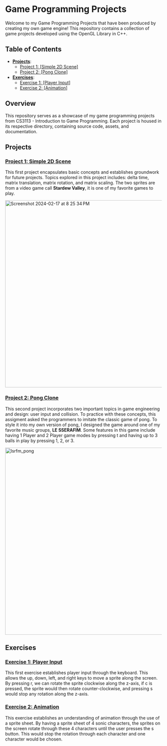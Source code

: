 # Game Programming Projects

Welcome to my Game Programming Projects that have been produced by creating my own game engine! This repository contains a collection of game projects developed using the OpenGL Library in C++.

## Table of Contents
- [**Projects**](#Projects):
  - [Project 1: [Simple 2D Scene]](./simple_2d_scene)
  - [Project 2: [Pong Clone]](./pong_clone)
- [**Exercises**](#Exercises):
  - [Exercise 1: [Player Input]](./player_input)
  - [Exercise 2: [Animation]](./animation)

## Overview

This repository serves as a showcase of my game programming projects from CS3113 - Introduction to Game Programming. Each project is housed in its respective directory, containing source code, assets, and documentation.

## Projects

### [Project 1: Simple 2D Scene](./simple_2d_scene)

This first project encapsulates basic concepts and establishes groundwork for future projects. Topics explored in this project includes: delta time, matrix translation, matrix rotation, and matrix scaling. The two sprites are from a video game call **Stardew Valley**, it is one of my favorite games to play.
  
<img width="600" alt="Screenshot 2024-02-17 at 8 25 34 PM" src="https://github.com/jaylan-wu/CS3113/assets/89537744/f496d6ed-29e4-43f6-8dbb-24cbd361c461">

### [Project 2: Pong Clone](./pong_clone)

This second project incorporates two important topics in game engineering and design: user input and collision. To practice with these concepts, this assigment asked the programmers to imitate the classic game of pong. To style it into my own version of pong, I designed the game around one of my favorite music groups, **LE SSERAFIM**. Some features in this game include having 1 Player and 2 Player game modes by pressing t and having up to 3 balls in play by pressing 1, 2, or 3.

<img width="600" alt="lsrfm_pong" src="https://github.com/jaylan-wu/CS3113/assets/89537744/9b0c6733-c0b3-4697-96c5-64cc1c45a2d5">

## Exercises

### [Exercise 1: Player Input](./player_input)

This first exercise establishes player input through the keyboard. This allows the up, down, left, and right keys to move a sprite along the screen. By pressing r, we can rotate the sprite clockwise along the z-axis, if c is pressed, the sprite would then rotate counter-clockwise, and pressing s would stop any rotation along the z-axis.

### [Exercise 2: Animation](./animation)

This exercise establishes an understanding of animation through the use of a sprite sheet. By having a sprite sheet of 4 sonic characters, the sprites on the screen rotate through these 4 characters until the user presses the s button. This would stop the rotation through each character and one character would be chosen.

